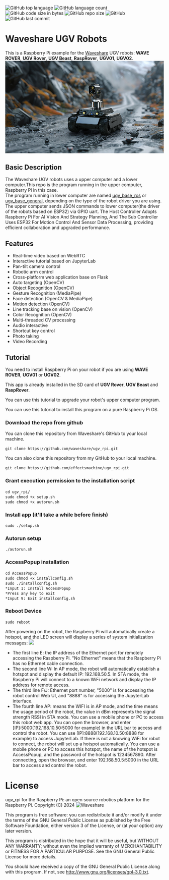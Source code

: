 ![GitHub top language](https://img.shields.io/github/languages/top/effectsmachine/ugv_rpi) ![GitHub language count](https://img.shields.io/github/languages/count/effectsmachine/ugv_rpi)
![GitHub code size in bytes](https://img.shields.io/github/languages/code-size/effectsmachine/ugv_rpi)
![GitHub repo size](https://img.shields.io/github/repo-size/effectsmachine/ugv_rpi) ![GitHub](https://img.shields.io/github/license/effectsmachine/ugv_rpi) ![GitHub last commit](https://img.shields.io/github/last-commit/effectsmachine/ugv_rpi)

# Waveshare UGV Robots
This is a Raspberry Pi example for the [Waveshare](https://www.waveshare.com/) UGV robots: **WAVE ROVER**, **UGV Rover**, **UGV Beast**, **RaspRover**, **UGV01**, **UGV02**.  
![](./media/UGV-Rover-details-23.jpg)

## Basic Description
The Waveshare UGV robots uses a upper computer and a lower computer.This repo is the program running in the upper computer, Raspberry Pi in this case.  
The program running in lower computer are named [ugv_base_ros](https://github.com/effectsmachine/ugv_base_ros.git) or [ugv_base_general](https://github.com/effectsmachine/ugv_base_general.git), depending on the type of the robot driver you are using.  
The upper computer sends JSON commands to lower computer(the driver of the robots based on ESP32) via GPIO uart. The Host Controller Adopts Raspberry Pi For AI Vision And Strategy Planning, And The Sub Controller Uses ESP32 For Motion Control And Sensor Data Processing, providing efficient collaboration and upgraded performance.

## Features
- Real-time video based on WebRTC
- Interactive tutorial based on JupyterLab
- Pan-tilt camera control
- Robotic arm control
- Cross-platform web application base on Flask
- Auto targeting (OpenCV)
- Object Recognition (OpenCV)
- Gesture Recognition (MediaPipe)
- Face detection (OpenCV & MediaPipe)
- Motion detection (OpenCV)
- Line tracking base on vision (OpenCV)
- Color Recognition (OpenCV)
- Multi-threaded CV processing
- Audio interactive
- Shortcut key control
- Photo taking
- Video Recording

## Tutorial
You need to install Raspberry Pi on your robot if you are using **WAVE ROVER**, **UGV01** or **UGV02**.  

This app is already installed in the SD card of **UGV Rover**, **UGV Beast** and **RaspRover**.  

You can use this tutorial to upgrade your robot's upper computer program.  

You can use this tutorial to install this program on a pure Raspberry Pi OS.  


### Download the repo from github

You can clone this repository from Waveshare's GitHub to your local machine.

    git clone https://github.com/waveshare/ugv_rpi.git
    
You can also clone this repository from my GitHub to your local machine.

    git clone https://github.com/effectsmachine/ugv_rpi.git
    
### Grant execution permission to the installation script
    cd ugv_rpi/
    sudo chmod +x setup.sh
    sudo chmod +x autorun.sh
### Install app (it'll take a while before finish)
    sudo ./setup.sh
### Autorun setup
    ./autorun.sh
### AccessPopup installation
    cd AccessPopup
    sudo chmod +x installconfig.sh
    sudo ./installconfig.sh
    *Input 1: Install AccessPopup
    *Press any key to exit
    *Input 9: Exit installconfig.sh
### Reboot Device
    sudo reboot

After powering on the robot, the Raspberry Pi will automatically create a hotspot, and the LED screen will display a series of system initialization messages:
![](https://www.waveshare.com/wiki/File:RaspRover-LED-screen.png)
- The first line E: the IP address of the Ethernet port for remotely accessing the Raspberry Pi. "No Ethernet" means that the Raspberry Pi has no Ethernet cable connection.
- The second line W: In AP mode, the robot will automatically establish a hotspot and display the default IP: 192.168.50.5. In STA mode, the Raspberry Pi will connect to a known WiFi network and display the IP address for remote access.
- The third line F/J: Ethernet port number, "5000" is for accessing the robot control Web UI, and "8888" is for accessing the JupyterLab interface.
- The fourth line AP: means the WIFI is in AP mode, and the time means the usage period of the robot, the value in dBm represents the signal strength RSSI in STA mode.
You can use a mobile phone or PC to access this robot web app. You can open the browser, and enter [IP]:5000(192.168.10.50:5000 for example) in the URL bar to access and control the robot.
You can use [IP]:8888(192.168.10.50:8888 for example) to access JupyterLab.
If there is not a knowing WiFi for robot to connect, the robot will set up a hotspot automatically. You can use a mobile phone or PC to access this hotspot, the name of the hotspot is AccessPopup, and the password of the hotspot is 1234567890. After connecting, open the browser, and enter 192.168.50.5:5000 in the URL bar to access and control the robot.

# License
ugv_rpi for the Raspberry Pi: an open source robotics platform for the Raspberry Pi.
Copyright (C) 2024 ![Waveshare](https://www.waveshare.com/)

This program is free software: you can redistribute it and/or modify
it under the terms of the GNU General Public License as published by
the Free Software Foundation, either version 3 of the License, or
(at your option) any later version.

This program is distributed in the hope that it will be useful,
but WITHOUT ANY WARRANTY; without even the implied warranty of
MERCHANTABILITY or FITNESS FOR A PARTICULAR PURPOSE.  See the
GNU General Public License for more details.

You should have received a copy of the GNU General Public License
along with this program.  If not, see <http://www.gnu.org/licenses/gpl-3.0.txt>.
